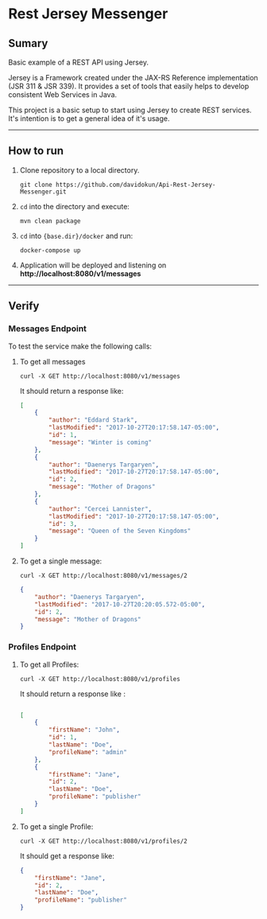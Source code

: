 # Rest Jersey Messenger

## Sumary

Basic example of a REST API using Jersey.
 
Jersey is a Framework created under the JAX-RS Reference implementation (JSR 311 & JSR 339).
It provides a set of tools that easily helps to develop consistent Web Services in Java.

This project is a basic setup to start using Jersey to create REST services. It's intention is to get a general idea of it's usage.

---

## How to run

1. Clone repository to a local directory.

    `git clone https://github.com/davidokun/Api-Rest-Jersey-Messenger.git`
    
2. `cd` into the directory and execute:

    `mvn clean package`
    
3. `cd` into `{base.dir}/docker` and run:

    `docker-compose up`
    
4. Application will be deployed and listening on  **http://localhost:8080/v1/messages**

---

## Verify

### Messages Endpoint

To test the service make the following calls:

1. To get all messages
    
    `curl -X GET http://localhost:8080/v1/messages`

    It should return a response like:
    
    ```Json
    [
        {
            "author": "Eddard Stark",
            "lastModified": "2017-10-27T20:17:58.147-05:00",
            "id": 1,
            "message": "Winter is coming"
        },
        {
            "author": "Daenerys Targaryen",
            "lastModified": "2017-10-27T20:17:58.147-05:00",
            "id": 2,
            "message": "Mother of Dragons"
        },
        {
            "author": "Cercei Lannister",
            "lastModified": "2017-10-27T20:17:58.147-05:00",
            "id": 3,
            "message": "Queen of the Seven Kingdoms"
        }
    ]
    ```
    
2. To get a single message:

    `curl -X GET http://localhost:8080/v1/messages/2`
    
    ```Json
    {
        "author": "Daenerys Targaryen",
        "lastModified": "2017-10-27T20:20:05.572-05:00",
        "id": 2,
        "message": "Mother of Dragons"
    }
    ```
    
### Profiles Endpoint

1. To get all Profiles:

    `curl -X GET http://localhost:8080/v1/profiles`
    
    It should return a response like :
    
    ```Json
    
    [
        {
            "firstName": "John",
            "id": 1,
            "lastName": "Doe",
            "profileName": "admin"
        },
        {
            "firstName": "Jane",
            "id": 2,
            "lastName": "Doe",
            "profileName": "publisher"
        }
    ]
    ```
2. To get a single Profile:

    `curl -X GET http://localhost:8080/v1/profiles/2`
    
    It should get a response like:
    
    ```JSON
    {
        "firstName": "Jane",
        "id": 2,
        "lastName": "Doe",
        "profileName": "publisher"
    }
    ```
 


